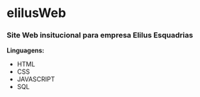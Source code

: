 # elilusWeb
### Site Web insitucional para empresa Elilus Esquadrias

**Linguagens:**

* HTML 
* CSS 
* JAVASCRIPT 
* SQL
